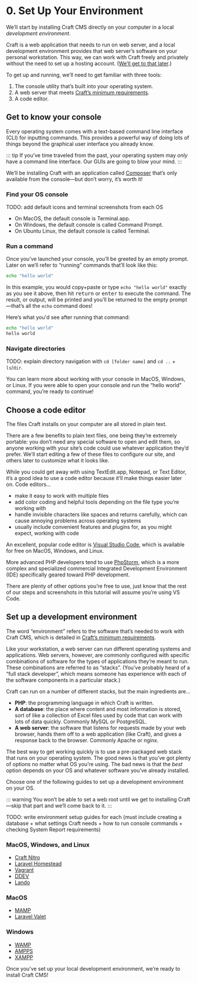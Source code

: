 # 0. Set Up Your Environment

We’ll start by installing Craft CMS directly on your computer in a local _development environment_.

Craft is a web application that needs to run on web server, and a local development environment provides that web server’s software on your personal workstation. This way, we can work with Craft freely and privately without the need to set up a hosting account. ([We’ll get to that later](deploy.md).)

To get up and running, we’ll need to get familiar with three tools:

1. The console utility that’s built into your operating system.
2. A web server that meets [Craft’s minimum requirements](https://docs.craftcms.com/v3/requirements.html).
3. A code editor.

## Get to know your console

Every operating system comes with a text-based command line interface (CLI) for inputting commands. This provides a powerful way of doing lots of things beyond the graphical user interface you already know.

::: tip
If you’ve time traveled from the past, your operating system may *only* have a command line interface. Our GUIs are going to blow your mind.
:::

We’ll be installing Craft with an application called [Composer](https://getcomposer.org/) that’s only available from the console—but don’t worry, it’s worth it!

### Find your OS console

TODO: add default icons and terminal screenshots from each OS

- On MacOS, the default console is Terminal.app.
- On Windows, the default console is called Command Prompt.
- On Ubuntu Linux, the default console is called Terminal.

### Run a command

Once you’ve launched your console, you’ll be greeted by an empty prompt. Later on we’ll refer to “running” commands that’ll look like this:

```bash
echo "hello world"
```

In this example, you would copy+paste or type `echo "hello world"` exactly as you see it above, then hit <kbd>return</kbd> or <kbd>enter</kbd> to execute the command. The result, or output, will be printed and you’ll be returned to the empty prompt—that’s all the `echo` command does!

Here’s what you'd see after running that command:

```bash
echo "hello world"
hello world
```

### Navigate directories

TODO: explain directory navigation with `cd [folder name]` and `cd ..` + `ls`/`dir`. 

You can learn more about working with your console in MacOS, Windows, or Linux. If you were able to open your console and run the “hello world” command, you’re ready to continue!

## Choose a code editor

The files Craft installs on your computer are all stored in plain text. 

There are a few benefits to plain text files, one being they’re extremely portable: you don’t need any special software to open and edit them, so anyone working with your site’s code could use whatever application they’d prefer. We’ll start editing a few of these files to configure our site, and others later to customize what it looks like.

While you could get away with using TextEdit.app, Notepad, or Text Editor, it’s a good idea to use a code editor because it’ll make things easier later on. Code editors...

- make it easy to work with multiple files
- add color coding and helpful tools depending on the file type you’re working with
- handle invisible characters like spaces and returns carefully, which can cause annoying problems across operating systems
- usually include convenient features and plugins for, as you might expect, working with code

An excellent, popular code editor is [Visual Studio Code](https://code.visualstudio.com/), which is available for free on MacOS, Windows, and Linux.

More advanced PHP developers tend to use [PhpStorm](https://www.jetbrains.com/phpstorm/), which is a more complex and specialized commercial Integrated Development Environment (IDE) specifically geared toward PHP development.

There are plenty of other options you’re free to use, just know that the rest of our steps and screenshots in this tutorial will assume you’re using VS Code.

## Set up a development environment

The word “environment” refers to the software that’s needed to work with Craft CMS, which is detailed in [Craft’s minimum requirements](https://docs.craftcms.com/v3/requirements.html). 

Like your workstation, a web server can run different operating systems and applications. Web servers, however, are commonly configured with specific combinations of software for the types of applications they’re meant to run. These combinations are referred to as “stacks”. (You’ve probably heard of a “full stack developer”, which means someone has experience with each of the software components in a particular stack.)

Craft can run on a number of different stacks, but the main ingredients are...

- **PHP**: the programming language in which Craft is written.
- **A database**: the place where content and most information is stored, sort of like a collection of Excel files used by code that can work with lots of data quickly. Commonly MySQL or PostgreSQL.
- **A web server**: the software that listens for requests made by your web browser, hands them off to a web application (like Craft), and gives a response back to the browser. Commonly Apache or nginx.

The best way to get working quickly is to use a pre-packaged web stack that runs on your operating system. The good news is that you’ve got plenty of options no matter what OS you’re using. The bad news is that the _best_ option depends on your OS and whatever software you’ve already installed.

Choose one of the following guides to set up a development environment on your OS.

::: warning
You won’t be able to set a web root until we get to installing Craft—skip that part and we’ll come back to it.
:::

TODO: write environment setup guides for each (must include creating a database + what settings Craft needs + how to run console commands + checking System Report requirements)

### MacOS, Windows, and Linux

- [Craft Nitro](#)
- [Laravel Homestead](#)
- [Vagrant](#)
- [DDEV](#)
- [Lando](#)

### MacOS

- [MAMP](#)
- [Laravel Valet](#)

### Windows

- [WAMP](#)
- [AMPPS](#)
- [XAMPP](#)

Once you’ve set up your local development environment, we’re ready to install Craft CMS!
